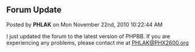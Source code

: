 ## Forum Update
Posted by **PHLAK** on Mon November 22nd, 2010 10:22:44 AM

I just updated the forum to the latest version of PHPBB.  If you are
experiencing any problems, please contact me at <PHLAK@PHX2600.org>
